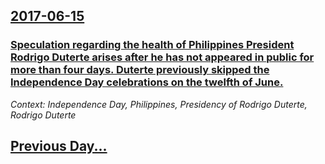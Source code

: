 ## [2017-06-15](/news/2017/06/15/index.md)

### [Speculation regarding the health of Philippines President Rodrigo Duterte arises after he has not appeared in public for more than four days. Duterte previously skipped the Independence Day celebrations on the twelfth of June. ](/news/2017/06/15/speculation-regarding-the-health-of-philippines-president-rodrigo-duterte-arises-after-he-has-not-appeared-in-public-for-more-than-four-days.md)
_Context: Independence Day, Philippines, Presidency of Rodrigo Duterte, Rodrigo Duterte_

## [Previous Day...](/news/2017/06/14/index.md)

